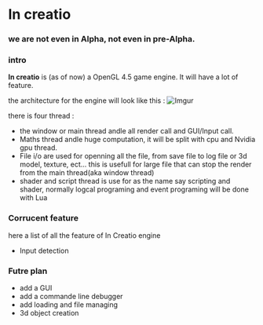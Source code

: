# In creatio #
### **we are not even in Alpha, not even in pre-Alpha.**
### intro
**In creatio** is (as of now) a OpenGL 4.5 game engine. It will have a lot of feature.

the architecture for the engine will look like this :
![Imgur](https://i.imgur.com/ibXJIEE.png)

there is four thread :
- the window or main thread andle all render call and GUI/Input call.
- Maths thread andle huge computation, it will be split with cpu and Nvidia gpu thread.
- File i/o are used for openning all the file, from save file to log file or 3d model, texture, ect... this is usefull for large file that can stop the render from the main thread(aka window thread)
- shader and script thread is use for as the name say scripting and shader, normally logcal programing and event programing will be done with Lua

### Corrucent feature

here a list of all the feature of In Creatio engine

- Input detection

### Futre plan

- add a GUI
- add a commande line debugger
- add loading and file managing
- 3d object creation
